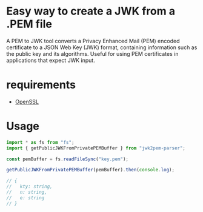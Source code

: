 # Easy way to create a JWK from a .PEM file
A PEM to JWK tool converts a Privacy Enhanced Mail (PEM) encoded certificate to a JSON Web Key (JWK) format, containing information such as the public key and its algorithms. Useful for using PEM certificates in applications that expect JWK input.

# requirements

- [OpenSSL](https://www.openssl.org/)

# Usage

```typescript
import * as fs from "fs";
import { getPublicJWKFromPrivatePEMBuffer } from "jwk2pem-parser";

const pemBuffer = fs.readFileSync("key.pem");

getPublicJWKFromPrivatePEMBuffer(pemBuffer).then(console.log);

// {
//   kty: string,
//   n: string,
//   e: string
// }
```
